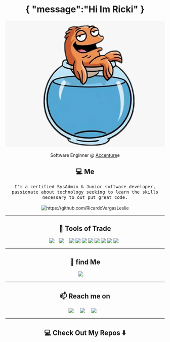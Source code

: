 <!--
**Ileriayo/ileriayo** is a ✨ _special_ ✨ repository because its `README.md` (this file) appears on your GitHub profile.
--->  

<h1 align="center"> {
"message":"Hi Im Ricki"
} </h1>
<div align="center">
  <img src="/images/sss.PNG" alt="header"  height="400" height="250"/>
</div>
<p align="center"> Software Enginner @ <a href="https://github.com/Accenture">Accenture</a>e</p>
<h2 align="center"> 💻 Me</h2>
<p align="center">
  <samp>I'm a certified SysAdmin & Junior software developer, passionate about technology seeking to learn the skills necessary to out put great code.
  </samp>
  <br> <br>
  <img src="https://komarev.com/ghpvc/?username=RicardoVargasLeslie" alt="https://github.com/RicardoVargasLeslie" />
</p>

<hr>

<h2 align="center"> 🔭 Tools of Trade</h2>
<p align="center" style=padding: 3px>
 <img src="https://img.shields.io/badge/java-%23ED8B00.svg?&style=for-the-badge&logo=java&logoColor=white"/>&nbsp;&nbsp;&nbsp;
  <img src="https://img.shields.io/badge/git%20-%23F05033.svg?&style=for-the-badge&logo=git&logoColor=white"/>&nbsp;&nbsp;&nbsp;
  <img src="https://img.shields.io/badge/javascript%20-%23323330.svg?&style=for-the-badge&logo=javascript&logoColor=%23F7DF1E"/>
    <img src="https://img.shields.io/badge/spring%20-%236DB33F.svg?&style=for-the-badge&logo=spring&logoColor=white"/>
    <img src="https://img.shields.io/badge/react%20-%2320232a.svg?&style=for-the-badge&logo=react&logoColor=%2361DAFB"/>
    <img src="https://img.shields.io/badge/apache%20-%23D42029.svg?&style=for-the-badge&logo=apache&logoColor=white"/>
    <img src="https://img.shields.io/badge/docker%20-%230db7ed.svg?&style=for-the-badge&logo=docker&logoColor=white"/>
    <img src="https://img.shields.io/badge/mysql-%2300f.svg?&style=for-the-badge&logo=mysql&logoColor=white"/>
    <img src="https://img.shields.io/badge/Openstack-%23f01742.svg?&style=for-the-badge&logo=openstack&logoColor=white"/>
    <img src="https://img.shields.io/badge/shell_script%20-%23121011.svg?&style=for-the-badge&logo=gnu-bash&logoColor=white"/>&nbsp;&nbsp;
</p>



<hr>

<h2 align="center">💬 find Me</h2>
<p align="center" align='right'>
  <a target="_blank"href="https://github.com/RicardoVargasLeslie"><img src="https://img.shields.io/badge/dev.to-%2312100E.svg?&style=for-the-badge&logo=dev.to&logoColor=white" /></a>&nbsp;&nbsp;&nbsp;
&nbsp;&nbsp;&nbsp;
</p>

<hr>

<h2  align="center">📫 Reach me on</h2>
<p align="center">
  <a target="_blank"href="https://www.linkedin.com/in/ricardo-jos%C3%A9-vargas-leslie-235747143/"><img src="https://img.shields.io/badge/linkedin-%230077B5.svg?&style=for-the-badge&logo=linkedin&logoColor=white" /></a>&nbsp;&nbsp;&nbsp;&nbsp;
  <a target="_blank"href=""><img src="https://img.shields.io/badge/twitter-%231DA1F2.svg?&style=for-the-badge&logo=twitter&logoColor=white" /></a>&nbsp;&nbsp;&nbsp;&nbsp;
  <a href="mailto:ricardovargasleslie@gmail.com?subject=Hello%20Ileri,%20From%20Github"><img src="https://img.shields.io/badge/gmail-%23D14836.svg?&style=for-the-badge&logo=gmail&logoColor=white" /></a>&nbsp;&nbsp;&nbsp;&nbsp;
</p>

<hr>


<h2  align="center">💻 Check Out My Repos ⬇️ </h2>

